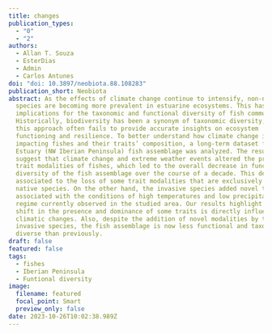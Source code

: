 ```yaml
---
title: changes
publication_types:
  - "0"
  - "2"
authors:
  - Allan T. Souza
  - EsterDias
  - Admin
  - Carlos Antunes
doi: "doi: 10.3897/neobiota.88.108283"
publication_short: Neobiota
abstract: As the effects of climate change continue to intensify, non-native
  species are becoming more prevalent in estuarine ecosystems. This has
  implications for the taxonomic and functional diversity of fish communities.
  Historically, biodiversity has been a synonym of taxonomic diversity, however
  this approach often fails to provide accurate insights on ecosystem
  functioning and resilience. To better understand how climate change is
  impacting fishes and their traits’ composition, a long-term dataset from Minho
  Estuary (NW Iberian Peninsula) fish assemblage was analyzed. The results
  suggest that climate change and extreme weather events altered the prevailing
  trait modalities of fishes, which led to the overall decrease in functional
  diversity of the fish assemblage over the course of a decade. This decrease is
  associated to the loss of some trait modalities that are exclusively found in
  native species. On the other hand, the invasive species added novel traits
  associated with the conditions of high temperatures and low precipitation
  regime currently observed in the studied area. Our results highlight that the
  shift in the presence and dominance of some traits is directly influenced by
  climatic changes. Also, despite the addition of novel modalities by the
  invasive species, the fish assemblage is now less functional and taxonomically
  diverse than previously.
draft: false
featured: false
tags:
  - fishes
  - Iberian Peninsula
  - Funtional diversity
image:
  filename: featured
  focal_point: Smart
  preview_only: false
date: 2023-10-26T10:02:38.989Z
---
```

